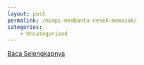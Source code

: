 ```yaml
---
layout: post
permalink: /mimpi-membantu-nenek-memasak/
categories:
    - Uncategorized
---
```


[Baca Selengkapnya](/07)
